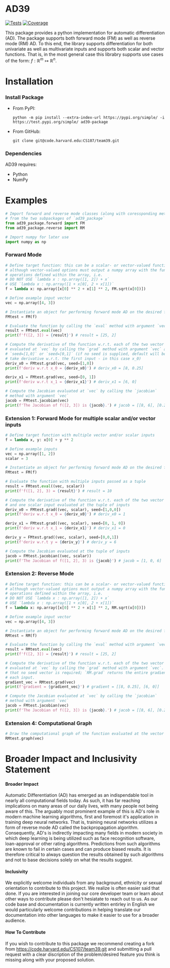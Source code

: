 # AD39
[![Tests](https://github.com/ayzo279/ad39_library/actions/workflows/test.yml/badge.svg)](https://github.com/ayzo279/ad39_library/actions/workflows/test.yml)
[![Coverage](https://github.com/ayzo279/ad39_library/actions/workflows/coverage.yml/badge.svg)](https://github.com/ayzo279/ad39_library/actions/workflows/coverage.yml)

This package provides a python implementation for automatic differentiation (AD).
The package supports both forward mode (FM) as well as reverse mode (RM) AD. To this end, the library supports differentiation 
for both univariate as well as multivariate inputs and supports both scalar and vector functions. That is, in the most general case
this librabry supports use cases of the form: $f: \mathbb{R}^m \mapsto \mathbb{R}^n$.

Installation
============

### Install Package
- From PyPI:

      python -m pip install --extra-index-url https://pypi.org/simple/ -i https://test.pypi.org/simple/ ad39-package

- From GitHub:

      git clone git@code.harvard.edu:CS107/team39.git

### Dependencies
AD39 requires:
* Python
* NumPy

Examples
=========================

```python
# Import forward and reverse mode classes (along with coressponding methods)
# from the two subpackages of `ad39_package`
from ad39_package.forward import FM
from ad39_package.reverse import RM

# Import numpy for later use
import numpy as np
```
### Forward Mode

```python
# Define target function: this can be a scalar- or vector-valued function,
# although vector-valued options must output a numpy array with the function
# operations defined within the array, i.e. 
# DO NOT USE `lambda x : np.array([1, 2]) + x`
# USE `lambda x : np.array([1 + x[0], 2 + x[1])`
f = lambda x: np.array([x[0] ** 2 + x[1] ** 2, FM.sqrt(x[0])])  

# Define example input vector
vec = np.array([4, 3])

# Instantiate an object for performing forward mode AD on the desired function
FMtest = FM(f)

# Evaluate the function by calling the `eval` method with argument `vec`
result = FMtest.eval(vec)
print(f'f([2, 3]) = {result}') # result = [25, 2]

# Compute the derivative of the function w.r.t. each of the two vector inputs
# evaluated at `vec` by calling the `grad` method with argument `vec` and
# `seed=[1,0]` or `seed=[0,1]` (if no seed is supplied, default will be to
# take derivative w.r.t. the first input - in this case x_0)
deriv_x0 = FMtest.grad(vec, seed=[1,0])
print(f'deriv w.r.t x_0 = {deriv_x0}') # deriv_x0 = [8, 0.25]

deriv_x1 = FMtest.grad(vec, seed=[0, 1])
print(f'deriv w.r.t x_1 = {deriv_x1}') # deriv_x1 = [6, 0]

# Compute the Jacobian evaluated at `vec` by calling the `jacobian`
# method with argument `vec`
jacob = FMtest.jacobian(vec)
print(f'The Jacobian of f([2, 3]) is {jacob}.') # jacob = [[8, 6], [0.25, 0]]
```
### Extension 1: Forward Mode for multiple scalar and/or vector inputs

```python
# Define target function with multiple vector and/or scalar inputs
f = lambda x, y: x[0] + y ** 2

# Define example inputs
vec = np.array([1, 2])
scalar = 3

# Instantiate an object for performing forward mode AD on the desired function
FMtest = FM(f)

# Evaluate the function with multiple inputs passed as a tuple
result = FMtest.eval((vec, scalar))
print(f'f([1, 2], 3) = {result}') # result = 10

# Compute the derivative of the function w.r.t. each of the two vector inputs
# and one scalar input evaluated at the tuple of inputs
deriv_x0 = FMtest.grad((vec, scalar), seed=[1,0,0])
print(f'deriv w.r.t x_0 = {deriv_x0}') # deriv_x0 = 1

deriv_x1 = FMtest.grad((vec, scalar), seed=[0, 1, 0])
print(f'deriv w.r.t x_1 = {deriv_x1}') # deriv_x1 = 0

deriv_y = FMtest.grad((vec, scalar), seed=[0,0,1])
print(f'deriv w.r.t y = {deriv_y}') # deriv_y = 6

# Compute the Jacobian evaluated at the tuple of inputs
jacob = FMtest.jacobian((vec, scalar))
print(f'The Jacobian of f([1, 2], 3) is {jacob}') # jacob = [1, 0, 6]
```

### Extension 2: Reverse Mode

```python
# Define target function: this can be a scalar- or vector-valued function,
# although vector-valued options must output a numpy array with the function
# operations defined within the array, i.e. 
# DO NOT USE `lambda x : np.array([1, 2]) + x`
# USE `lambda x : np.array([1 + x[0], 2 + x[1])`
f = lambda x: np.array([x[0] ** 2 + x[1] ** 2, RM.sqrt(x[0])])  

# Define example input vector
vec = np.array([4, 3])

# Instantiate an object for performing forward mode AD on the desired function
RMtest = RM(f)

# Evaluate the function by calling the `eval` method with argument `vec`
result = RMtest.eval(vec)
print(f'f([2, 3]) = {result}') # result = [25, 2]

# Compute the derivative of the function w.r.t. each of the two vector inputs
# evaluated at `vec` by calling the `grad` method with argument `vec`. Note,
# that no seed vector is required; `RM.grad` returns the entire gradient w.r.t.
# each input.
gradient_vec = RMtest.grad(vec)
print(f'gradient = {gradient_vec}') # gradient = [[8, 0.25], [6, 0]]

# Compute the Jacobian evaluated at `vec` by calling the `jacobian`
# method with argument `vec`
jacob = FMtest.jacobian(vec)
print(f'The Jacobian of f([2, 3]) is {jacob}.') # jacob = [[8, 6], [0.25, 0]]
```
### Extension 4: Computational Graph

```python
# Draw the computational graph of the function evaluated at the vector defined above
RMtest.graph(vec)

```

Broader Impact and Inclusivity Statement
=========================

#### Broader Impact

Automatic Differentiation (AD) has emerged as an indispendable tool in nearly all computational fields today. As such,
it has far reaching implications on many areas of our daily lives, with many people not being aware of this. The arguably most 
prominent example of this is AD's role in modern machine learning algorithms, first and foremost it's application in training
deep neural networks. That is, training neural networks utilizes a form of reverse mode AD called the backpropagation algorithm. 
Consequently, AD's is indirectly impacting many fields in modern society in which deep learning is being utilized such as face recognition software,
loan-approval or other rating algorithms. Predictions from such algorithms are known to fail in certain cases and can produce biased results.
It is therefore critical to always question the results obtained by such algorithms and not to base decisions solely on what the results suggest.

#### Inclusivity

We explicitly welcome individuals from any background, ethnicity or sexual orientation to contribute to this project. We realize is often 
easier said that done. If you are interested in joining our core developer team or learn about other ways to contribute please don't hesiatate to reach out to us. 
As our code base and documentation is currently written entirley in English we would particularly welcome contributions in helping translate our documentation into other 
languages to make it easier to use for a broader audience.

#### How To Contribute

If you wish to contribute to this package we recommend creating a fork from https://code.harvard.edu/CS107/team39.git and submitting a pull request with a clear discription of the problem/desired feature you think is missing along with your proposed solution.